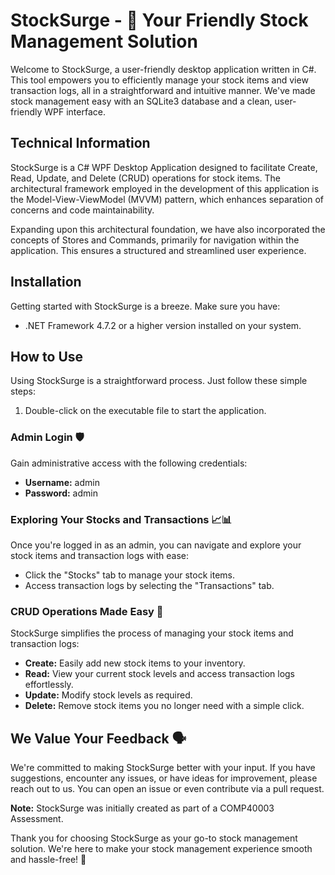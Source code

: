 # StockSurge - 🚀 Your Friendly Stock Management Solution

Welcome to StockSurge, a user-friendly desktop application written in C#. This tool empowers you to efficiently manage your stock items and view transaction logs, all in a straightforward and intuitive manner. We've made stock management easy with an SQLite3 database and a clean, user-friendly WPF interface.

## Technical Information

StockSurge is a C# WPF Desktop Application designed to facilitate Create, Read, Update, and Delete (CRUD) operations for stock items. The architectural framework employed in the development of this application is the Model-View-ViewModel (MVVM) pattern, which enhances separation of concerns and code maintainability.

Expanding upon this architectural foundation, we have also incorporated the concepts of Stores and Commands, primarily for navigation within the application. This ensures a structured and streamlined user experience.

## Installation

Getting started with StockSurge is a breeze. Make sure you have:

- .NET Framework 4.7.2 or a higher version installed on your system.

## How to Use

Using StockSurge is a straightforward process. Just follow these simple steps:

1. Double-click on the executable file to start the application.

### Admin Login 🛡️

Gain administrative access with the following credentials:

- **Username:** admin
- **Password:** admin

### Exploring Your Stocks and Transactions 📈📊

Once you're logged in as an admin, you can navigate and explore your stock items and transaction logs with ease:

- Click the "Stocks" tab to manage your stock items.
- Access transaction logs by selecting the "Transactions" tab.

### CRUD Operations Made Easy 🧰

StockSurge simplifies the process of managing your stock items and transaction logs:

- **Create:** Easily add new stock items to your inventory.
- **Read:** View your current stock levels and access transaction logs effortlessly.
- **Update:** Modify stock levels as required.
- **Delete:** Remove stock items you no longer need with a simple click.

## We Value Your Feedback 🗣️

We're committed to making StockSurge better with your input. If you have suggestions, encounter any issues, or have ideas for improvement, please reach out to us. You can open an issue or even contribute via a pull request.

**Note:** StockSurge was initially created as part of a COMP40003 Assessment.

Thank you for choosing StockSurge as your go-to stock management solution. We're here to make your stock management experience smooth and hassle-free! 🙌
